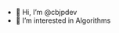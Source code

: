 - 👋 Hi, I’m @cbjpdev
- 👀 I’m interested in Algorithms 
<!---
- 🌱 I’m currently learning ...
- 💞️ I’m looking to collaborate on ...
- 📫 How to reach me ...


cbjpdev/cbjpdev is a ✨ special ✨ repository because its `README.md` (this file) appears on your GitHub profile.
You can click the Preview link to take a look at your changes.
--->
